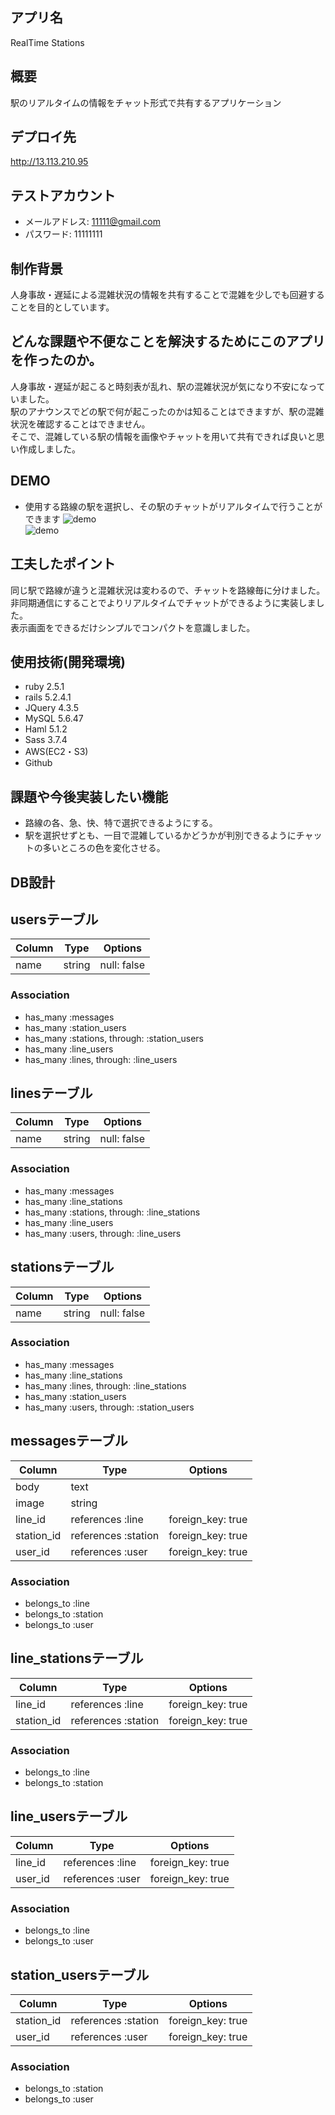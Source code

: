 ## アプリ名
RealTime Stations

## 概要
駅のリアルタイムの情報をチャット形式で共有するアプリケーション

## デプロイ先
http://13.113.210.95
## テストアカウント
* メールアドレス: 11111@gmail.com
* パスワード: 11111111

## 制作背景
人身事故・遅延による混雑状況の情報を共有することで混雑を少しでも回避することを目的としています。

## どんな課題や不便なことを解決するためにこのアプリを作ったのか。
人身事故・遅延が起こると時刻表が乱れ、駅の混雑状況が気になり不安になっていました。  
駅のアナウンスでどの駅で何が起こったのかは知ることはできますが、駅の混雑状況を確認することはできません。  
そこで、混雑している駅の情報を画像やチャットを用いて共有できれば良いと思い作成しました。  

## DEMO
* 使用する路線の駅を選択し、その駅のチャットがリアルタイムで行うことができます
![demo](https://user-images.githubusercontent.com/58354561/77869884-f4fcb480-727a-11ea-83c8-1f07bcfc4829.jpg)  
![demo](https://user-images.githubusercontent.com/58354561/77876940-50d13880-728f-11ea-8d0b-b30ba27eda6c.gif)  


## 工夫したポイント
同じ駅で路線が違うと混雑状況は変わるので、チャットを路線毎に分けました。  
非同期通信にすることでよりリアルタイムでチャットができるように実装しました。  
表示画面をできるだけシンプルでコンパクトを意識しました。  

## 使用技術(開発環境)
* ruby 2.5.1
* rails 5.2.4.1
* JQuery 4.3.5
* MySQL 5.6.47
* Haml 5.1.2
* Sass 3.7.4
* AWS(EC2・S3)
* Github

## 課題や今後実装したい機能
* 路線の各、急、快、特で選択できるようにする。  
* 駅を選択せずとも、一目で混雑しているかどうかが判別できるようにチャットの多いところの色を変化させる。  

## DB設計
## usersテーブル
|Column|Type|Options|
|------|----|-------|
|name|string|null: false|

### Association
- has_many :messages
- has_many :station_users
- has_many :stations, through: :station_users
- has_many :line_users
- has_many :lines, through: :line_users

## linesテーブル
|Column|Type|Options|
|------|----|-------|
|name|string|null: false|

### Association
- has_many :messages
- has_many :line_stations
- has_many :stations, through: :line_stations
- has_many :line_users
- has_many :users, through: :line_users

## stationsテーブル
|Column|Type|Options|
|------|----|-------|
|name|string|null: false|

### Association
- has_many :messages
- has_many :line_stations
- has_many :lines, through: :line_stations
- has_many :station_users
- has_many :users, through: :station_users

## messagesテーブル
|Column|Type|Options|
|------|----|-------|
|body|text||
|image|string||
|line_id|references :line|foreign_key: true|
|station_id|references :station|foreign_key: true|
|user_id|references :user|foreign_key: true|

### Association
- belongs_to :line
- belongs_to :station
- belongs_to :user

## line_stationsテーブル
|Column|Type|Options|
|------|----|-------|
|line_id|references :line|foreign_key: true|
|station_id|references :station|foreign_key: true|

### Association
- belongs_to :line
- belongs_to :station

## line_usersテーブル
|Column|Type|Options|
|------|----|-------|
|line_id|references :line|foreign_key: true|
|user_id|references :user|foreign_key: true|

### Association
- belongs_to :line
- belongs_to :user

## station_usersテーブル
|Column|Type|Options|
|------|----|-------|
|station_id|references :station|foreign_key: true|
|user_id|references :user|foreign_key: true|

### Association
- belongs_to :station
- belongs_to :user